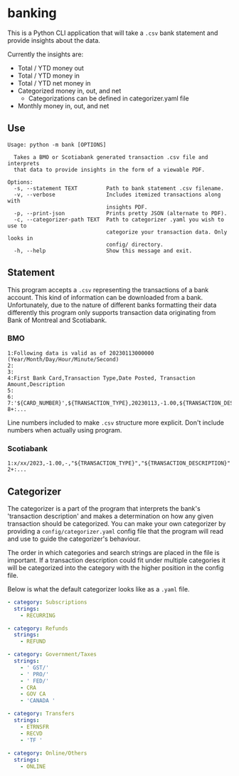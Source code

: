 # banking

This is a Python CLI application that will take a `.csv` bank statement and provide insights about the data.

Currently the insights are:
  * Total / YTD money out
  * Total / YTD money in
  * Total / YTD net money in
  * Categorized money in, out, and net
    * Categorizations can be defined in categorizer.yaml file
  * Monthly money in, out, and net

## Use

```
Usage: python -m bank [OPTIONS]

  Takes a BMO or Scotiabank generated transaction .csv file and interprets    
  that data to provide insights in the form of a viewable PDF.

Options:
  -s, --statement TEXT         Path to bank statement .csv filename.        
  -v, --verbose                Includes itemized transactions along with      
                               insights PDF.
  -p, --print-json             Prints pretty JSON (alternate to PDF).
  -c, --categorizer-path TEXT  Path to categorizer .yaml you wish to use to   
                               categorize your transaction data. Only looks in
                               config/ directory.
  -h, --help                   Show this message and exit.
```

## Statement

This program accepts a `.csv` representing the transactions of a bank account. This kind of information can be downloaded from a bank. Unfortunately, due to the nature of different banks formatting their data differently this program only supports transaction data originating from Bank of Montreal and Scotiabank.

### BMO
``` csv
1:Following data is valid as of 20230113000000 (Year/Month/Day/Hour/Minute/Second)
2:
3:
4:First Bank Card,Transaction Type,Date Posted, Transaction Amount,Description
5:
6:
7:'${CARD_NUMBER}',${TRANSACTION_TYPE},20230113,-1.00,${TRANSACTION_DESCRIPTION}
8+:...
```

Line numbers included to make `.csv` structure more explicit. Don't include numbers when actually using program.

### Scotiabank
``` csv
1:x/xx/2023,-1.00,-,"${TRANSACTION_TYPE}","${TRANSACTION_DESCRIPTION}"
2+:...
```


## Categorizer

The categorizer is a part of the program that interprets the bank's 'transaction description' and makes a determination on how any given transaction should be categorized. You can make your own categorizer by providing a `config/categorizer.yaml` config file that the program will read and use to guide the categorizer's behaviour.

The order in which categories and search strings are placed in the file is important. If a transaction description could fit under multiple categories it will be categorized into the category with the higher position in the config file.

Below is what the default categorizer looks like as a `.yaml` file.

``` yaml
- category: Subscriptions
  strings:
    - RECURRING

- category: Refunds
  strings:
    - REFUND

- category: Government/Taxes
  strings:
    - ' GST/'
    - ' PRO/'
    - ' FED/'
    - CRA
    - GOV CA
    - 'CANADA '

- category: Transfers
  strings:
    - ETRNSFR
    - RECVD
    - 'TF '
  
- category: Online/Others
  strings:
    - ONLINE
```